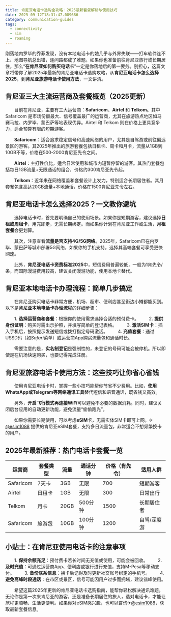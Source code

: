 ```yaml
---
title: 肯尼亚电话卡选购全攻略：2025最新套餐解析与使用技巧
date: 2025-09-12T18:31:47.089686
category: communication-guides
tags:
  - connectivity
  - sim
  - roaming
---
```


刚落地内罗毕的乔菲发现，没有本地电话卡的她几乎与外界失联——打车软件连不上、地图导航总出错，连问路都成了难题。如果你也准备前往肯尼亚旅行或长期居住，那么“**在肯尼亚如何购买电话卡**”一定是你落地后的第一要务。别担心，这篇文章将带你了解2025年最新的肯尼亚电话卡选购攻略，从**肯尼亚电话卡怎么选择2025**，到**肯尼亚旅游电话卡使用方法**，一文讲清。

## 肯尼亚三大主流运营商及套餐概览（2025更新）

　　目前在肯尼亚，主要有三大运营商：**Safaricom**、**Airtel** 和 **Telkom**。其中 Safaricom 是市场份额最大、信号覆盖最广的运营商，尤其在旅游热点地区如马赛马拉、内罗毕、蒙巴萨等地表现优异。Airtel 和 Telkom 则在价格上更具竞争力，适合预算有限的短期游客。

　　**Safaricom**：适合追求稳定信号和高速网络的用户，尤其是自驾游或前往偏远景区的游客。其2025年推出的旅游套餐包括日租卡、周卡和月卡，流量从1GB到10GB不等，价格在500-2000肯尼亚先令之间。

　　**Airtel**：主打性价比，适合日常使用和城市内短暂停留的游客。其热门套餐包括每日1GB流量+无限通话的组合，价格约300肯尼亚先令起。

　　**Telkom**：近年来在网络覆盖和套餐设计上发力，特别适合长期居住者。其月套餐包含高达20GB流量+本地通话，价格在1500肯尼亚先令左右。

## 肯尼亚电话卡怎么选择2025？一文教你避坑

　　选择电话卡时，首先要明确自己的使用场景。如果你是短期游客，建议选择**日租或周租卡**，用完即走，无需长期绑定。而如果你计划在肯尼亚工作或生活，**月租套餐**会更划算。

　　其次，注意查看**流量是否支持4G/5G网络**。2025年，Safaricom已在内罗毕、蒙巴萨等城市部署5G网络，如果你的手机支持，选择其高端套餐可享受更快网速。

　　此外，**肯尼亚电话卡资费标准2025**中，短信费用普遍较低，一般为1肯先令/条，而国际漫游费用较高，建议关闭漫游功能，使用本地卡替代。

## 肯尼亚本地电话卡办理流程：简单几步搞定

　　在肯尼亚购买电话卡非常方便，机场、超市、便利店甚至街边小摊都能买到。以下是**肯尼亚本地电话卡办理流程**的详细步骤：

　　1. **选择运营商和套餐**：根据你的使用需求选择合适的预付费卡。
　　2. **提供身份证明**：购买时需出示护照，并填写简单的登记表格。
　　3. **激活SIM卡**：插入手机后，按照提示发送短信或拨打指定号码激活。
　　4. **充值套餐**：通过USSD码（如*Safari*菜单）或运营商App购买流量包和通话时长。

　　需要注意的是，**实名制登记**是强制性的，未登记的号码可能会被停机。所以即使是在机场快速购买，也要记得完成注册。

## 肯尼亚旅游电话卡使用方法：这些技巧让你省心省钱

　　使用肯尼亚电话卡时，掌握一些小技巧能帮你节省不少费用。比如，**使用WhatsApp或Telegram等网络通讯工具**替代短信和语音通话，既省钱又高效。

　　另外，**开启飞行模式再连接WiFi**可以避免不必要的数据消耗。同时，建议关闭后台应用的自动更新功能，避免流量“偷偷跑光”。

　　如果你需要长期使用，可以考虑**eSIM卡**，无需实体SIM卡即可上网。✈[@esim1088](https://t.me/s/esim1088) 提供的肯尼亚eSIM套餐，支持多日流量包，非常适合不想频繁换卡的用户。

## 2025年最新推荐：热门电话卡套餐一览

| 运营商     | 套餐类型 | 流量     | 通话分钟 | 价格（肯先令） | 适用人群         |
|------------|-----------|----------|------------|----------------|------------------|
| Safaricom  | 7天卡     | 3GB      | 无限       | 700            | 短期游客         |
| Airtel     | 日租卡    | 1GB      | 无限       | 300            | 日常出行         |
| Telkom     | 月卡      | 20GB     | 500分钟    | 1500           | 长期居住者       |
| Safaricom  | 旅游包    | 10GB     | 100分钟    | 1200           | 自驾/深度游      |

## 小贴士：在肯尼亚使用电话卡的注意事项

　　1. **保持余额充足**：预付费卡若长时间无充值或使用，可能会被回收。
　　2. **及时充值**：可通过运营商App、便利店或银行进行充值，支持M-Pesa等移动支付。
　　3. **备份联系信息**：换卡后记得及时更新社交账号绑定的手机号。
　　4. **避免高峰时段通话**：在市区或景区，信号可能因用户过多而拥堵，建议错峰使用。

　　希望这篇2025年更新的肯尼亚电话卡选购指南，能帮你轻松解决通讯难题。无论你是第一次来肯尼亚的游客，还是准备长期居住的旅人，选对电话卡，才能让旅程更顺畅、生活更便利。如果你对eSIM感兴趣，也可以咨询✈[@esim1088](https://t.me/s/esim1088)，获取最新套餐信息。
